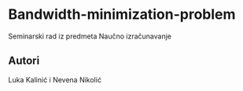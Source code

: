 # Bandwidth-minimization-problem
Seminarski rad iz predmeta Naučno izračunavanje

## Autori
Luka Kalinić i Nevena Nikolić
